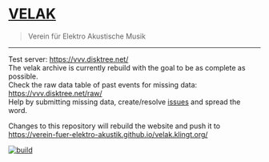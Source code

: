 # [VELAK](https://velak.klingt.org/)
> Verein für Elektro Akustische Musik

---

Test server: https://vvv.disktree.net/  
The velak archive is currently rebuild with the goal to be as complete as possible.  
Check the raw data table of past events for missing data: https://vvv.disktree.net/raw/  
Help by submitting missing data, create/resolve [issues](https://github.com/verein-fuer-elektro-akustik/velak.klingt.org/issues?q=is%3Aopen+is%3Aissue+milestone%3Av1) and spread the word.

Changes to this repository will rebuild the website and push it to https://verein-fuer-elektro-akustik.github.io/velak.klingt.org/

[![build](https://github.com/disktree/velak/actions/workflows/build.yml/badge.svg)](https://github.com/disktree/velak/actions/workflows/build.yml)
